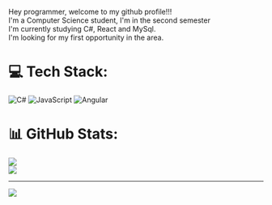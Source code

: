 
Hey programmer, welcome to my github profile!!!<br>I'm a Computer Science student, I'm in the second semester<br>I'm currently studying C#, React and MySql.<br>I'm looking for my first opportunity in the area.


# 💻 Tech Stack:
![C#](https://img.shields.io/badge/c%23-%23239120.svg?style=for-the-badge&logo=c-sharp&logoColor=white) ![JavaScript](https://img.shields.io/badge/javascript-%23323330.svg?style=for-the-badge&logo=javascript&logoColor=%23F7DF1E) ![Angular](https://img.shields.io/badge/angular-%2300f.svg?style=for-the-badge&logo=mysql&logoColor=white)
# 📊 GitHub Stats:

![](https://github-readme-streak-stats.herokuapp.com/?user=vascsx&theme=dark&hide_border=false)<br/>
![](https://github-readme-stats.vercel.app/api/top-langs/?username=vascsx&theme=dark&hide_border=false&include_all_commits=false&count_private=false&layout=compact)

---
[![](https://visitcount.itsvg.in/api?id=vascsx&icon=0&color=0)](https://visitcount.itsvg.in)

<!-- Proudly created with GPRM ( https://gprm.itsvg.in ) -->
